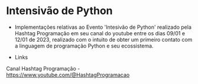 ﻿# Intensivão de Python

- Implementações relativas ao Evento 'Intesivão de Python' realizado pela Hashtag Programação em seu canal do youtube entre os dias 09/01 e 12/01 de 2023, realizado com o intuito de obter um primeiro contato com a linguagem de programação Python e seu ecossistema.

- Links

Canal Hashtag Programação - https://www.youtube.com/@HashtagProgramacao
